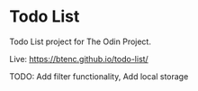 # Todo List
Todo List project for The Odin Project.

Live: https://btenc.github.io/todo-list/

TODO: Add filter functionality, Add local storage
